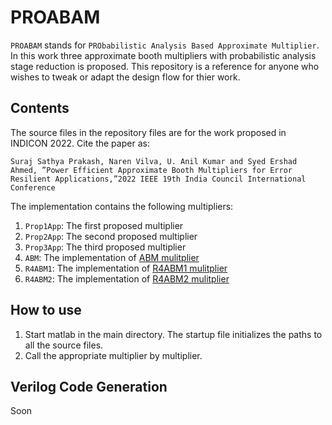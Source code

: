 # PROABAM
`PROABAM` stands for `PRObabilistic Analysis Based Approximate Multiplier`. In this work three approximate booth multipliers with probabilistic analysis stage reduction is proposed. This repository is a reference for anyone who wishes to tweak or adapt the design flow for thier work.

## Contents
The source files in the repository files are for the work proposed in INDICON 2022. 
Cite the paper as:


`Suraj Sathya Prakash, Naren Vilva, U. Anil Kumar and Syed Ershad Ahmed, ”Power Efficient Approximate
Booth Multipliers for Error Resilient Applications,”2022 IEEE 19th India Council International Conference`

The implementation contains the following multipliers:
1. `Prop1App`: The first proposed multiplier
2. `Prop2App`: The second proposed multiplier
3. `Prop3App`: The third proposed multiplier
4. `ABM`: The implementation of [ABM mulitplier](https://ieeexplore.ieee.org/document/8753550)
5. `R4ABM1`: The implementation of [R4ABM1 mulitplier](https://ieeexplore.ieee.org/document/7862783)
6. `R4ABM2`: The implementation of [R4ABM2 mulitplier](https://ieeexplore.ieee.org/document/7862783)

## How to use
1. Start matlab in the main directory. The startup file initializes the paths to all the source files.
2. Call the appropriate multiplier by multiplier.

## Verilog Code Generation
Soon
